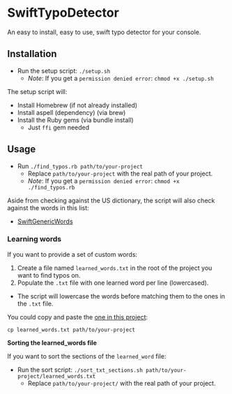 # SwiftTypoDetector

An easy to install, easy to use, swift typo detector for your console.

## Installation

* Run the setup script: `./setup.sh`
  * _Note_: If you get a `permission denied error`: `chmod +x ./setup.sh`

The setup script will:
* Install Homebrew (if not already installed)
* Install aspell (dependency) (via brew)
* Install the Ruby gems (via bundle install)
  * Just `ffi` gem needed

## Usage

* Run `./find_typos.rb path/to/your-project`
  * Replace `path/to/your-project` with the real path of your project.
  * _Note_: If you get a `permission denied error`: `chmod +x ./find_typos.rb`

Aside from checking against the US dictionary, the script will also check against the words in this list:

- [SwiftGenericWords](./swift_generic_words.txt)

### Learning words

If you want to provide a set of custom words:

1. Create a file named `learned_words.txt` in the root of the project you want to find typos on.
2. Populate the `.txt` file with one learned word per line (lowercased).
  * The script will lowercase the words before matching them to the ones in the `.txt` file.

You could copy and paste the [one in this project](./learned_words.txt):

`cp learned_words.txt path/to/your-project`

**Sorting the learned_words file**

If you want to sort the sections of the `learned_word` file:

* Run the sort script: `./sort_txt_sections.sh path/to/your-project/learned_words.txt`
  * Replace `path/to/your-project/` with the real path of your project.
